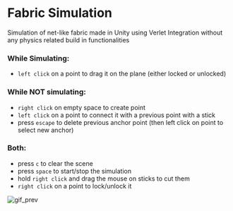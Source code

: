 # Fabric Simulation
Simulation of net-like fabric made in Unity using Verlet Integration without any physics related build in functionalities<br />

### While Simulating:<br />
- `left click` on a point to drag it on the plane (either locked or unlocked)<br />

### While NOT simulating:<br />
- `right click` on empty space to create point<br />
- `left click` on a point to connect it with a previous point with a stick<br />
- press `escape` to delete previous anchor point (then left click on point to select new anchor)

### Both:<br />
- press `c` to clear the scene<br />
- press `space` to start/stop the simulation<br />
- hold `right click` and drag the mouse on sticks to cut them<br />
- `right click` on a point to lock/unlock it<br />

![gif_prev](https://user-images.githubusercontent.com/85826774/218339593-206da184-9bed-4014-83f4-f0688621a908.gif)
